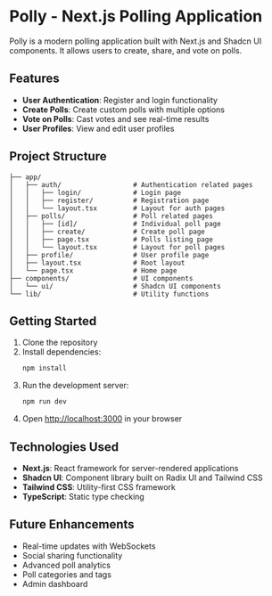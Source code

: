 # Polly - Next.js Polling Application

Polly is a modern polling application built with Next.js and Shadcn UI components. It allows users to create, share, and vote on polls.

## Features

- **User Authentication**: Register and login functionality
- **Create Polls**: Create custom polls with multiple options
- **Vote on Polls**: Cast votes and see real-time results
- **User Profiles**: View and edit user profiles

## Project Structure

```
├── app/
│   ├── auth/                  # Authentication related pages
│   │   ├── login/             # Login page
│   │   ├── register/          # Registration page
│   │   └── layout.tsx         # Layout for auth pages
│   ├── polls/                 # Poll related pages
│   │   ├── [id]/              # Individual poll page
│   │   ├── create/            # Create poll page
│   │   ├── page.tsx           # Polls listing page
│   │   └── layout.tsx         # Layout for poll pages
│   ├── profile/               # User profile page
│   ├── layout.tsx             # Root layout
│   └── page.tsx               # Home page
├── components/                # UI components
│   └── ui/                    # Shadcn UI components
└── lib/                       # Utility functions
```

## Getting Started

1. Clone the repository
2. Install dependencies:
   ```bash
   npm install
   ```
3. Run the development server:
   ```bash
   npm run dev
   ```
4. Open [http://localhost:3000](http://localhost:3000) in your browser

## Technologies Used

- **Next.js**: React framework for server-rendered applications
- **Shadcn UI**: Component library built on Radix UI and Tailwind CSS
- **Tailwind CSS**: Utility-first CSS framework
- **TypeScript**: Static type checking

## Future Enhancements

- Real-time updates with WebSockets
- Social sharing functionality
- Advanced poll analytics
- Poll categories and tags
- Admin dashboard
